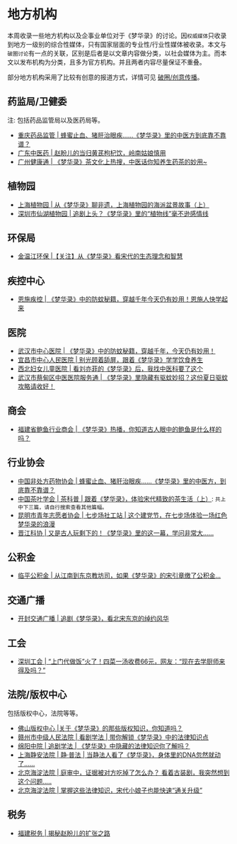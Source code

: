 # 地方机构

本周收录一些地方机构以及企事业单位对于《梦华录》的讨论。因`权威媒体`只收录到地方一级别的综合性媒体，只有国家层面的专业性/行业性媒体被收录。本文与`破圈讨论`有一点的关联，区别是后者是以文章内容做分类，以社会媒体为主。而本文以发布机构为分类，且多为官方机构。并且两者内容尽量保证不重叠。

部分地方机构采用了比较有创意的报道方式，详情可见 [破圈/创意传播](/discuss/creative)。

## 药监局/卫健委

注: 包括药品监管局以及医药局等。

* [重庆药品监管 | 蜂蜜止血、猪肝治眼疾……《梦华录》里的中医方到底靠不靠谱？](https://mp.weixin.qq.com/s/sdbsJao64cKzVCq49_bo6w)
* [广东中医药 | 赵盼儿的当归黄芪枸杞饮，岭南姑娘慎用](https://mp.weixin.qq.com/s/33LJjlg6EaWLB1VznnELMg)
* [广州健康通 | 《梦华录》茶文化上热搜，中医话你知养生药茶的妙用~](https://mp.weixin.qq.com/s/WlYpdQwBTuJtQ89vUUF5lw)

## 植物园

* [上海植物园 | 从《梦华录》聊非遗，上海植物园的海派盆景故事（上）](https://mp.weixin.qq.com/s/qeDxVR4gJEl22gZXN_tsjA)
* [深圳市仙湖植物园  | 追剧上头？《梦华录》里的“植物线”毫不逊感情线](https://mp.weixin.qq.com/s/mDX-OCF0kBIy6VasJAv7-A)

## 环保局

* [金温江环保 |【关注】从《梦华录》看宋代的生态理念和智慧](https://mp.weixin.qq.com/s/mdRhM-8Iph83an_uj1DvHA)

## 疾控中心

* [恩施疾控 | 《梦华录》中的防蚊秘籍，穿越千年今天仍有妙用！恩施人快学起来](https://mp.weixin.qq.com/s/5Fg2p5S4otWm6tmPdua0TQ)

## 医院

* [武汉市中心医院 | 《梦华录》中的防蚊秘籍，穿越千年，今天仍有妙用！](https://mp.weixin.qq.com/s/dB-9HbuihiMoyfHwOSl4QA)
* [宜昌市中心人民医院 | 别光顾着舔屏，跟着《梦华录》学学饮食养生](https://mp.weixin.qq.com/s/nlnI5n6pmvX16NBRaWo5Pg)
* [西北妇女儿童医院 | 看刘亦菲的《梦华录》后，我找中医科要了这个](https://mp.weixin.qq.com/s/9S6-10jEBy-kVljp5sDJUA)
* [武汉市蔡甸区中医医院服务通 | 《梦华录》里隐藏有驱蚊妙招？这份夏日驱蚊攻略请收好！](https://mp.weixin.qq.com/s/7MBsMp5WySb1ei-yDw5-wA)

## 商会

* [福建省鲍鱼行业商会 | 《梦华录》热播，你知道古人眼中的鲍鱼是什么样的吗？](https://mp.weixin.qq.com/s/sUV_LrenZc3hfTKgn-vyTQ)

## 行业协会

* [中国非处方药物协会 | 蜂蜜止血、猪肝治眼疾……《梦华录》里的中医方，到底靠不靠谱？](https://mp.weixin.qq.com/s/Z6axpNd4rkZU2Ffw1MjQYw)
* [中国茶叶学会 | 茶科普 | 跟着《梦华录》，体验宋代精致的茶生活（上）](https://mp.weixin.qq.com/s/FkvuYcVS074y4TkKNChNOA): `共上中下三篇，请自行搜索查看其他篇幅。`
* [昆明市青年志愿者协会 | 七步场社工站 | 这个建党节，在七步场体验一场红色梦华录的浪漫](https://mp.weixin.qq.com/s/TVXrjD3Qejv96ribPE2LmA)
* [晋江科协 | 又是古人玩剩下的！《梦华录》里的这一幕，学问非常大……](https://mp.weixin.qq.com/s/hsLnr2j-wvuYEb5roEH1iQ)

## 公积金

* [临平公积金 | 从江南到东京教坊司，如果《梦华录》的宋引章缴了公积金…](https://mp.weixin.qq.com/s/IP62BzCwzI9CfvEUqhk_SQ)

## 交通广播

* [开封交通广播 | 追剧《梦华录》，看北宋东京的绰约风华](https://mp.weixin.qq.com/s/FZ3TpprbB3_Bd_DSiaDKnw)

## 工会

* [深圳工会 | “上门代做饭”火了！四菜一汤收费66元，网友：“现在去学厨师来得及吗？”](https://mp.weixin.qq.com/s/-vuXfWnKap_F2YuzOYgYUQ)

## 法院/版权中心

包括版权中心，法院等等。

* [佛山版权中心 |关于《梦华录》的那些版权知识，你知道吗？](https://mp.weixin.qq.com/s/178bO-GkrqqRCuU-cvq4dw)
* [赣州市中级人民法院 | 看剧学法 | 带你解锁《梦华录》中的法律知识点](https://mp.weixin.qq.com/s/bxA16zqOmp4KsT3-8hwaAQ)
* [绵阳中院 | 追剧学法 | 《梦华录》中隐藏的法律知识你了解吗？](https://mp.weixin.qq.com/s/fkXxw94OmNSZPPfT3iYrfg)
* [上海静安法院 | 静·普法 | 当静法人看了《梦华录》，身体里的DNA忽然就动了……](https://mp.weixin.qq.com/s/_MS43czWNLCvVcvh8a1nOg)
* [北京海淀法院 | 庭审中，证据被对方吃掉了怎么办？ 看着古装剧，我突然想到这个问题.....](https://mp.weixin.qq.com/s/0nn0hdhWd6gWHihV7GJ9GA)
* [北京海淀法院 | 掌握这些法律知识，宋代小娘子也能快速“通关升级”](https://m.weibo.cn/3927469685/4786122175287217)

## 税务

* [福建税务 | 揭秘赵盼儿的扩张之路](https://mp.weixin.qq.com/s/C3jPL08sXlLMl8xxna1g3Q)

